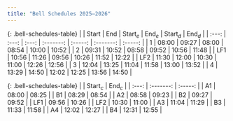```yaml
---
title: "Bell Schedules 2025–2026"
---
```


{: .bell-schedules-table}
|       | Start |  End  | Start$_e$ | End$_e$ | Start$_d$ | End$_d$ |
| :---: | :---: | :---: | :-------: | :-----: | :-------: | :-----: |
|   1   | 08:00 | 09:27 |   08:00   |  08:54  |   10:00   |  10:52  |
|   2   | 09:31 | 10:52 |   08:58   |  09:52  |   10:56   |  11:48  |
|  LF1  | 10:56 | 11:26 |   09:56   |  10:26  |   11:52   |  12:22  |
|  LF2  | 11:30 | 12:00 |   10:30   |  11:00  |   12:26   |  12:56  |
|   3   | 12:04 | 13:25 |   11:04   |  11:58  |   13:00   |  13:52  |
|   4   | 13:29 | 14:50 |   12:02   |  12:25  |   13:56   |  14:50  |

{: .bell-schedules-table}
|       | Start$_c$ | End$_c$ |
| :---: | :-------: | :-----: |
|  A1   |   08:00   |  08:25  |
|  B1   |   08:29   |  08:54  |
|  A2   |   08:58   |  09:23  |
|  B2   |   09:27   |  09:52  |
|  LF1  |   09:56   |  10:26  |
|  LF2  |   10:30   |  11:00  |
|  A3   |   11:04   |  11:29  |
|  B3   |   11:33   |  11:58  |
|  A4   |   12:02   |  12:27  |
|  B4   |   12:31   |  12:55  |
